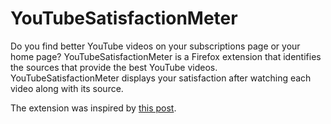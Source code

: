 # YouTubeSatisfactionMeter
Do you find better YouTube videos on your subscriptions page or your home page? YouTubeSatisfactionMeter is a Firefox extension that identifies the sources that provide the best YouTube videos. YouTubeSatisfactionMeter displays your satisfaction after watching each video along with its source. 

The extension was inspired by [this post](https://www.george-mack.com/content/i-regret-watching-72-of-youtube-videos). 